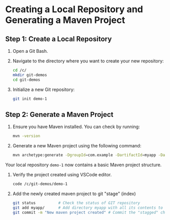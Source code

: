 # Creating a Local Repository and Generating a Maven Project

## Step 1: Create a Local Repository

1. Open a Git Bash.
2. Navigate to the directory where you want to create your new repository:

    ```sh
    cd /c/
    mkdir git-demos
    cd git-demos
    ```

3. Initialize a new Git repository:
    ```sh
    git init demo-1
    ```

## Step 2: Generate a Maven Project

1. Ensure you have Maven installed. You can check by running:
    ```sh
    mvn -version
    ```
1. Generate a new Maven project using the following command:

    ```sh
    mvn archetype:generate -DgroupId=com.example -DartifactId=myapp -DarchetypeArtifactId=maven-archetype-quickstart -DinteractiveMode=false
    ```

Your local repository `demo-1` now contains a basic Maven project structure.

1. Verify the project created using VSCode editor.

    ```bash
    code /c/git-demos/demo-1
    ```

1.  Add the newly created maven project to git "stage" (index)

    ```bash
    git status          # Check the status of GIT repository
    git add myapp/      # Add directory myapp with all its contents to "Staging Area"/"Index"
    git commit -m "New maven project created" # Commit the "stagged" changes
    ```